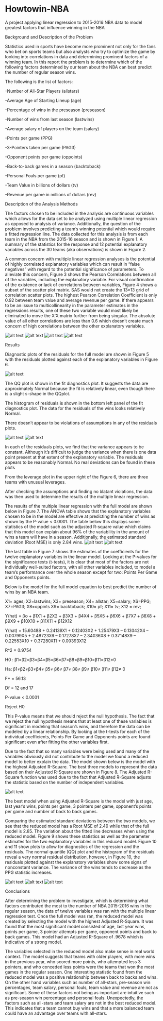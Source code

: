 # Howtowin-NBA
A project applying linear regression to 2015-2016 NBA data to model greatest factors that influence winning in the NBA

Background and Description of the Problem

Statistics used in sports have become more prominent not only for the fans who bet on sports teams but also analysts who try to optimize the game by looking into correlations in data and determining prominent factors of a winning team. In this report the problem is to determine which of the following factors determined by our team about the NBA can best predict the number of regular season wins.

The following is the list of factors:

-Number of All-Star Players (allstars)

-Average Age of Starting Lineup (age)

-Percentage of wins in the preseason (preseason)

-Number of wins from last season (lastwins)

-Average salary of players on the team (salary)

-Points per game (PPG)

-3-Pointers taken per game (PAG3)

-Opponent points per game (oppoints)

-Back-to-back games in a season (backtoback)

-Personal Fouls per game (pf)

-Team Value in billions of dollars (tv)

-Revenue per game in millions of dollars (rev)

 

Description of the Analysis Methods

The factors chosen to be included in the analysis are continuous variables which allows for the data set to be analyzed using multiple linear regression as opposed to analysis of variance. Additionally, the question of the problem involves predicting a team’s winning potential which would require a fitted regression line. The data collected for this analysis is from each team in the NBA from the 2015-16 season and is shown in Figure 1. A summary of the statistics for the response and 12 potential explanatory variables across the 30 teams (aka observations) is shown in Figure 2.

A common concern with multiple linear regression analyses is the potential of highly correlated explanatory variables which can result in “false negatives” with regard to the potential significance of parameters. To alleviate this concern, Figure 3 shows the Pearson Correlations between all of the variables, including the explanatory variable. For visual confirmation of the existence or lack of correlations between variables, Figure 4 shows a subset of the scatter plot matrix. SAS would not create the 13×13 grid of correlation scatter plots. The highest Pearson Correlation Coefficient is only 0.92 between team value and average revenue per game. If there appears to be an issue to multicollinearity in the parameter estimates in the regressions results, one of these two variable would most likely be eliminated to move the X’X matrix further from being singular. The absolute value of all other correlations are less than 0.6 which doesn’t create much concern of high correlations between the other explanatory variables.

![alt text](https://github.com/pamazing1515/Howtowin-NBA/blob/master/fig1.JPG)
![alt text](https://github.com/pamazing1515/Howtowin-NBA/blob/master/fig2.JPG)
![alt text](https://github.com/pamazing1515/Howtowin-NBA/blob/master/fig3.JPG)
![alt text](https://github.com/pamazing1515/Howtowin-NBA/blob/master/fig4.JPG)

Results

Diagnostic plots of the residuals for the full model are shown in Figure 5 with the residuals plotted against each of the explanatory variables in Figure 6.

![alt text](https://github.com/pamazing1515/Howtowin-NBA/blob/master/fig5.JPG)

The QQ plot is shown in the fit diagnostics plot. It suggests the data are approximately Normal because the fit is relatively linear, even though there is a slight s-shape in the QQplot.

The histogram of residuals is shown in the bottom left panel of the fit diagnostics plot. The data for the residuals of the wins looks relatively Normal.

There doesn’t appear to be violations of assumptions in any of the residuals plots.

![alt text](https://github.com/pamazing1515/Howtowin-NBA/blob/master/fig6.1.JPG)
![alt text](https://github.com/pamazing1515/Howtowin-NBA/blob/master/fig6.2.JPG)

In each of the residuals plots, we find that the variance appears to be constant. Although it’s difficult to judge the variance when there is one data point present at that extent of the explanatory variable. The residuals appears to be reasonably Normal. No real deviations can be found in these plots

From the leverage plot in the upper right of the Figure 6, there are three teams with unusual leverages.

After checking the assumptions and finding no blatant violations, the data was then used to determine the results of the multiple linear regression.

The results of the multiple linear regression with the full model are shown below in Figure 7. The ANOVA table shows that the explanatory variables chosen to be in the model are effective at predicting the number of wins as shown by the P-value < 0.0001. The table below this displays some statistics of the model such as the adjusted R-square value which claims that this model can explain about 96% of the variability in the amount of wins a team will have in a season. Additionally, the estimated standard deviation (Root MSE) is only 2.84 wins.
![alt text](https://github.com/pamazing1515/Howtowin-NBA/blob/master/fig7.1.JPG)
![alt text](https://github.com/pamazing1515/Howtowin-NBA/blob/master/fig7.2.JPG)

The last table in Figure 7 shows the estimates of the coefficients for the twelve explanatory variables in the linear model. Looking at the P-values for the significance tests (t-tests), it is clear that most of the factors are not individually well-suited factors, with all other variables included, to model a team’s performance over the whole season except for two: Points Per Game and Opponents points.

Below is the model for the full model equation to best predict the number of wins by an NBA team.

X1= ages; X2=lastwins; X3= preseason; X4= allstar; X5=salary; X6=PPG; X7=PAG3; X8=oppints X9= backtoback; X10= pf; X11= tv; X12 = rev;

Y(hat) = βo + β1X1 + β2X2 + β3X3 + β4X4 + β5X5 + β6X6 + β7X7 + β8X8 + β9X9 + β10X10 + β11X11 + β12X12

Y(hat) = 15.60488 + 0.24139X1 + 0.12403X2 + 1.25479X3 – 0.13042X4 – 0.00799X5 + 2.48723X6 – 0.17278X7 – 2.34036X8 + 0.37148X9 – 0.22553X10 + 0.37280X11 + 0.00393X12

R^2 = 0.9754

H0 : β1=β2=β3=β4=β5=β6=β7=β8=β9=β10=β11=β12=0

Ha:  β1≠β2≠β3≠β4≠ β5≠ β6≠ β7≠ β8≠ β9≠ β10≠ β11≠ β12≠ 0

F* = 56.13

Df = 12 and 17

P-value < 0.0001

Reject H0

This P-value means that we should reject the null hypothesis. The fact that we reject the null hypothesis means that at least one of these variables is significant in modeling that season’s wins, and therefore the data can be modeled by a linear relationship. By looking at the t-tests for each of the individual coefficients, Points Per Game and Opponents points are found significant even after fitting the other variables first.

Due to the fact that so many variables were being used and many of the variables obviously did not contribute to the model we found a reduced model to better explain the data. The model shown below is the model with the highest Adjusted R-Square. The best three models to represent the data based on their Adjusted R-Square are shown in Figure 8. The Adjusted R-Square function was used due to the fact that Adjusted R-Square adjusts the statistic based on the number of independent variables.

![alt text](https://github.com/pamazing1515/Howtowin-NBA/blob/master/fig8.JPG)

The best model when using Adjusted R-Square is the model with just age, last year’s wins, points per game, 3 pointers per game, opponent’s points per game and number of back to back games.

Comparing the estimated standard deviations between the two models, we see that the reduced model has a Root MSE of 2.49 while that of the full model is 2.85. The variation about the fitted line decreases when using the reduced model. Figure 9 shows these statistics as well as the parameter estimates for the two explanatory variables in this reduced model. Figure 10 and 11 show plots to allow for diagnostics of the regression and the residuals. The normal quantile (QQ) plot and the histogram of the residuals reveal a very normal residual distribution, however, in Figure 10, the residuals plotted against the explanatory variables show some signs of nonconstant variance. The variance of the wins tends to decrease as the PPG statistic increases.

![alt text](https://github.com/pamazing1515/Howtowin-NBA/blob/master/fig9.JPG)
![alt text](https://github.com/pamazing1515/Howtowin-NBA/blob/master/fig10.JPG)
![alt text](https://github.com/pamazing1515/Howtowin-NBA/blob/master/fig11.JPG)

Conclusions

After determining the problem to investigate, which is determining what factors contributed the most to the number of NBA 2015-2016 wins in the regular season, the data of twelve variables was ran with the multiple linear regression test. Once the full model was ran, the reduced model was created by selecting the model with the highest Adjusted R-Square. It was found that the most significant model consisted of age, last year wins, points per game, 3 pointer attempts per game, opponent points and back to back games. This model had an Adjusted R-Square of .9678 which is indicative of a strong model.

 

The variables selected in the reduced model also make sense in real world context. The model suggests that teams with older players, with more wins in the previous year, who scored more points, who attempted less 3 pointers, and who conceded less points were the teams that won the most games in the regular season. One interesting statistic found from the reduced model was a positive relationship between back to backs and wins. On the other hand variables such as number of all-stars, pre-season win percentages, team salary, personal fouls, team value and revenue are not as significant. Some of these factors not being as important are intuitive such as pre-season win percentage and personal fouls. Unexpectedly, the factors such as all-stars and team salary are not in the best reduced model. This indicates that a team cannot buy wins and that a more balanced team could have an advantage over teams with all-stars.

 


